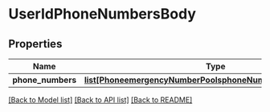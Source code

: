 # UserIdPhoneNumbersBody

## Properties
Name | Type | Description | Notes
------------ | ------------- | ------------- | -------------
**phone_numbers** | [**list[PhoneemergencyNumberPoolsphoneNumbersPhoneNumbers]**](PhoneemergencyNumberPoolsphoneNumbersPhoneNumbers.md) |  | [optional] 

[[Back to Model list]](../README.md#documentation-for-models) [[Back to API list]](../README.md#documentation-for-api-endpoints) [[Back to README]](../README.md)

